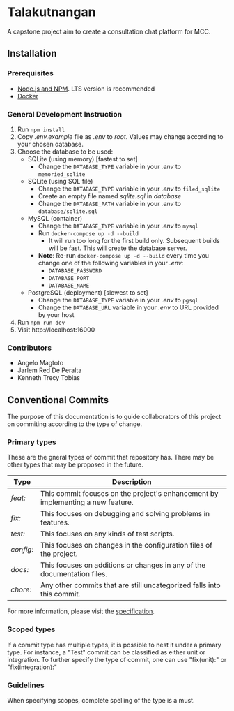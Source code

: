 # Talakutnangan
A capstone project aim to create a consultation chat platform for MCC.

## Installation

### Prerequisites
- [Node.js and NPM]. LTS version is recommended
- [Docker]

### General Development Instruction
1. Run `npm install`
2. Copy *.env.example* file as *.env* to *root*. Values may change according to your chosen
   database.
3. Choose the database to be used:
   - SQLite (using memory) [fastest to set]
     - Change the `DATABASE_TYPE` variable in your *.env* to `memoried_sqlite`
   - SQLite (using SQL file)
     - Change the `DATABASE_TYPE` variable in your *.env* to `filed_sqlite`
     - Create an empty file named *sqlite.sql* in *database*
     - Change the `DATABASE_PATH` variable in your *.env* to `database/sqlite.sql`
   - MySQL (container)
     - Change the `DATABASE_TYPE` variable in your *.env* to `mysql`
     - Run `docker-compose up -d --build`
       - It will run too long for the first build only. Subsequent builds will be fast. This will
         create the database server.
     - **Note**: Re-run `docker-compose up -d --build` every time you change one of the following variables in your *.env*:
       - `DATABASE_PASSWORD`
       - `DATABASE_PORT`
       - `DATABASE_NAME`
   - PostgreSQL (deployment) [slowest to set]
     - Change the `DATABASE_TYPE` variable in your *.env* to `pgsql`
     - Change the `DATABASE_URL` variable in your *.env* to URL provided by your host
4. Run `npm run dev`
5. Visit http://localhost:16000

### Contributors
- Angelo Magtoto
- Jarlem Red De Peralta
- Kenneth Trecy Tobias

[Node.js and NPM]: https://nodejs.org/en/
[Docker]: https://www.docker.com/get-started/

## Conventional Commits
The purpose of this documentation is to guide collaborators of this project on commiting according to the type of change.

### Primary types
These are the gneral types of commit that repository has. There may be other types that may be proposed in the future.

Type		| Description
--- | ---
*feat:*	| This commit focuses on the project's enhancement by implementing a new feature.
*fix:*	| This focuses on debugging and solving problems in features.
*test:*	| This focuses on any kinds of test scripts.
*config:*| This focuses on changes in the configuration files of the project.
*docs:*	| This focuses on additions or changes in any of the documentation files.
*chore:*	| Any other commits that are still uncategorized falls into this commit.

For more information, please visit the [specification].

### Scoped types
If a commit type has multiple types, it is possible to nest it under a primary type. For instance, a "Test" commit can be classified as either unit or integration. To further specify the type of commit, one can use "fix(unit):" or "fix(integration):"

### Guidelines
When specifying scopes, complete spelling of the type is a must.

[specification]: https://www.conventionalcommits.org/en/v1.0.0/
